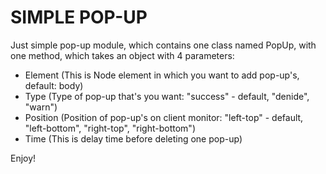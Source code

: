 # SIMPLE POP-UP #

Just simple pop-up module, which contains one class named PopUp, with one method, which takes an object with 4 parameters:
- Element (This is Node element in which you want to add pop-up's, default: body)
- Type (Type of pop-up that's you want: "success" - default, "denide", "warn")
- Position (Position of pop-up's on client monitor: "left-top" - default, "left-bottom", "right-top", "right-bottom")
- Time (This is delay time before deleting one pop-up)

Enjoy!